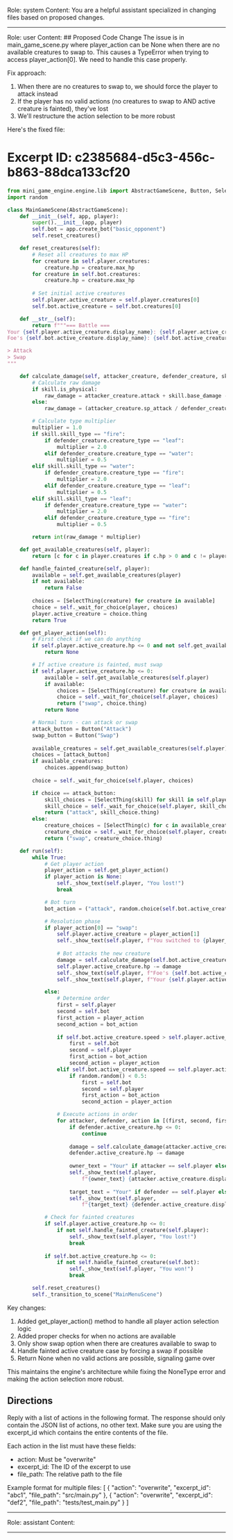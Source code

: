 Role: system
Content: You are a helpful assistant specialized in changing files based on proposed changes.
__________________
Role: user
Content: ## Proposed Code Change
The issue is in main_game_scene.py where player_action can be None when there are no available creatures to swap to. This causes a TypeError when trying to access player_action[0]. We need to handle this case properly.

Fix approach:
1. When there are no creatures to swap to, we should force the player to attack instead
2. If the player has no valid actions (no creatures to swap to AND active creature is fainted), they've lost
3. We'll restructure the action selection to be more robust

Here's the fixed file:

# Excerpt ID: c2385684-d5c3-456c-b863-88dca133cf20
```python main_game/scenes/main_game_scene.py
from mini_game_engine.engine.lib import AbstractGameScene, Button, SelectThing
import random

class MainGameScene(AbstractGameScene):
    def __init__(self, app, player):
        super().__init__(app, player)
        self.bot = app.create_bot("basic_opponent")
        self.reset_creatures()

    def reset_creatures(self):
        # Reset all creatures to max HP
        for creature in self.player.creatures:
            creature.hp = creature.max_hp
        for creature in self.bot.creatures:
            creature.hp = creature.max_hp
            
        # Set initial active creatures
        self.player.active_creature = self.player.creatures[0]
        self.bot.active_creature = self.bot.creatures[0]

    def __str__(self):
        return f"""=== Battle ===
Your {self.player.active_creature.display_name}: {self.player.active_creature.hp}/{self.player.active_creature.max_hp} HP
Foe's {self.bot.active_creature.display_name}: {self.bot.active_creature.hp}/{self.bot.active_creature.max_hp} HP

> Attack
> Swap
"""

    def calculate_damage(self, attacker_creature, defender_creature, skill):
        # Calculate raw damage
        if skill.is_physical:
            raw_damage = attacker_creature.attack + skill.base_damage - defender_creature.defense
        else:
            raw_damage = (attacker_creature.sp_attack / defender_creature.sp_defense) * skill.base_damage

        # Calculate type multiplier
        multiplier = 1.0
        if skill.skill_type == "fire":
            if defender_creature.creature_type == "leaf":
                multiplier = 2.0
            elif defender_creature.creature_type == "water":
                multiplier = 0.5
        elif skill.skill_type == "water":
            if defender_creature.creature_type == "fire":
                multiplier = 2.0
            elif defender_creature.creature_type == "leaf":
                multiplier = 0.5
        elif skill.skill_type == "leaf":
            if defender_creature.creature_type == "water":
                multiplier = 2.0
            elif defender_creature.creature_type == "fire":
                multiplier = 0.5

        return int(raw_damage * multiplier)

    def get_available_creatures(self, player):
        return [c for c in player.creatures if c.hp > 0 and c != player.active_creature]

    def handle_fainted_creature(self, player):
        available = self.get_available_creatures(player)
        if not available:
            return False
        
        choices = [SelectThing(creature) for creature in available]
        choice = self._wait_for_choice(player, choices)
        player.active_creature = choice.thing
        return True

    def get_player_action(self):
        # First check if we can do anything
        if self.player.active_creature.hp <= 0 and not self.get_available_creatures(self.player):
            return None

        # If active creature is fainted, must swap
        if self.player.active_creature.hp <= 0:
            available = self.get_available_creatures(self.player)
            if available:
                choices = [SelectThing(creature) for creature in available]
                choice = self._wait_for_choice(self.player, choices)
                return ("swap", choice.thing)
            return None

        # Normal turn - can attack or swap
        attack_button = Button("Attack")
        swap_button = Button("Swap")
        
        available_creatures = self.get_available_creatures(self.player)
        choices = [attack_button]
        if available_creatures:
            choices.append(swap_button)
            
        choice = self._wait_for_choice(self.player, choices)

        if choice == attack_button:
            skill_choices = [SelectThing(skill) for skill in self.player.active_creature.skills]
            skill_choice = self._wait_for_choice(self.player, skill_choices)
            return ("attack", skill_choice.thing)
        else:
            creature_choices = [SelectThing(c) for c in available_creatures]
            creature_choice = self._wait_for_choice(self.player, creature_choices)
            return ("swap", creature_choice.thing)

    def run(self):
        while True:
            # Get player action
            player_action = self.get_player_action()
            if player_action is None:
                self._show_text(self.player, "You lost!")
                break

            # Bot turn
            bot_action = ("attack", random.choice(self.bot.active_creature.skills))

            # Resolution phase
            if player_action[0] == "swap":
                self.player.active_creature = player_action[1]
                self._show_text(self.player, f"You switched to {player_action[1].display_name}!")
                
                # Bot attacks the new creature
                damage = self.calculate_damage(self.bot.active_creature, self.player.active_creature, bot_action[1])
                self.player.active_creature.hp -= damage
                self._show_text(self.player, f"Foe's {self.bot.active_creature.display_name} used {bot_action[1].display_name}!")
                self._show_text(self.player, f"Your {self.player.active_creature.display_name} took {damage} damage!")

            else:
                # Determine order
                first = self.player
                second = self.bot
                first_action = player_action
                second_action = bot_action
                
                if self.bot.active_creature.speed > self.player.active_creature.speed:
                    first = self.bot
                    second = self.player
                    first_action = bot_action
                    second_action = player_action
                elif self.bot.active_creature.speed == self.player.active_creature.speed:
                    if random.random() < 0.5:
                        first = self.bot
                        second = self.player
                        first_action = bot_action
                        second_action = player_action

                # Execute actions in order
                for attacker, defender, action in [(first, second, first_action), (second, first, second_action)]:
                    if defender.active_creature.hp <= 0:
                        continue
                        
                    damage = self.calculate_damage(attacker.active_creature, defender.active_creature, action[1])
                    defender.active_creature.hp -= damage
                    
                    owner_text = "Your" if attacker == self.player else "Foe's"
                    self._show_text(self.player, 
                        f"{owner_text} {attacker.active_creature.display_name} used {action[1].display_name}!")
                    
                    target_text = "Your" if defender == self.player else "Foe's"
                    self._show_text(self.player,
                        f"{target_text} {defender.active_creature.display_name} took {damage} damage!")

            # Check for fainted creatures
            if self.player.active_creature.hp <= 0:
                if not self.handle_fainted_creature(self.player):
                    self._show_text(self.player, "You lost!")
                    break
            
            if self.bot.active_creature.hp <= 0:
                if not self.handle_fainted_creature(self.bot):
                    self._show_text(self.player, "You won!")
                    break

        self.reset_creatures()
        self._transition_to_scene("MainMenuScene")
```

Key changes:
1. Added get_player_action() method to handle all player action selection logic
2. Added proper checks for when no actions are available
3. Only show swap option when there are creatures available to swap to
4. Handle fainted active creature case by forcing a swap if possible
5. Return None when no valid actions are possible, signaling game over

This maintains the engine's architecture while fixing the NoneType error and making the action selection more robust.

## Directions
Reply with a list of actions in the following format. The response should only contain the JSON list of actions, no other text.
Make sure you are using the excerpt_id which contains the entire contents of the file.

Each action in the list must have these fields:
- action: Must be "overwrite"
- excerpt_id: The ID of the excerpt to use
- file_path: The relative path to the file

Example format for multiple files:
[
    {
        "action": "overwrite",
        "excerpt_id": "abc1",
        "file_path": "src/main.py"
    },
    {
        "action": "overwrite",
        "excerpt_id": "def2",
        "file_path": "tests/test_main.py"
    }
]
__________________
Role: assistant
Content: 
__________________
